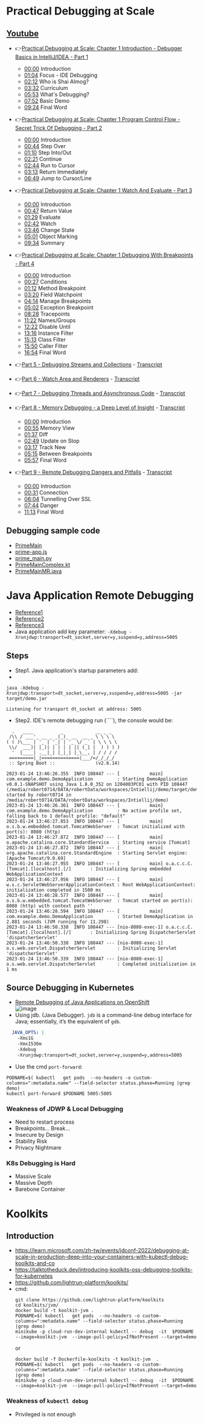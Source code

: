 # Practical Debugging at Scale
## [Youtube](https://www.youtube.com/playlist?list=PL8GhfcywW9YM3OsfxnaxAci6dJgkuOQWn) 
* 👉[Practical Debugging at Scale: Chapter 1 Introduction - Debugger Basics in IntelliJ/IDEA - Part 1](https://www.youtube.com/watch?v=A919j_5qE0k)
    * [00:00](https://www.youtube.com/watch?v=A919j_5qE0k&list=PL8GhfcywW9YM3OsfxnaxAci6dJgkuOQWn&index=1&t=0s) Introduction
    * [01:04](https://www.youtube.com/watch?v=A919j_5qE0k&list=PL8GhfcywW9YM3OsfxnaxAci6dJgkuOQWn&index=1&t=64s) Focus - IDE Debugging
    * [02:12](https://www.youtube.com/watch?v=A919j_5qE0k&list=PL8GhfcywW9YM3OsfxnaxAci6dJgkuOQWn&index=1&t=132s) Who is Shai Almog?
    * [03:32](https://www.youtube.com/watch?v=A919j_5qE0k&list=PL8GhfcywW9YM3OsfxnaxAci6dJgkuOQWn&index=1&t=212s) Curriculum
    * [05:53](https://www.youtube.com/watch?v=A919j_5qE0k&list=PL8GhfcywW9YM3OsfxnaxAci6dJgkuOQWn&index=1&t=353s) What's Debugging?
    * [07:52](https://www.youtube.com/watch?v=A919j_5qE0k&list=PL8GhfcywW9YM3OsfxnaxAci6dJgkuOQWn&index=1&t=472s) Basic Demo
    * [09:24](https://www.youtube.com/watch?v=A919j_5qE0k&list=PL8GhfcywW9YM3OsfxnaxAci6dJgkuOQWn&index=1&t=564s) Final Word
* 👉[Practical Debugging at Scale: Chapter 1 Program Control Flow - Secret Trick Of Debugging - Part 2](https://www.youtube.com/watch?v=GSeg5L31XXw)
    * [00:00](https://www.youtube.com/watch?v=GSeg5L31XXw&t=0s) Introduction
    * [00:44](https://www.youtube.com/watch?v=GSeg5L31XXw&t=44s) Step Over
    * [01:10](https://www.youtube.com/watch?v=GSeg5L31XXw&t=70s) Step Into/Out
    * [02:21](https://www.youtube.com/watch?v=GSeg5L31XXw&t=141s) Continue
    * [02:44](https://www.youtube.com/watch?v=GSeg5L31XXw&t=164s) Run to Cursor
    * [03:13](https://www.youtube.com/watch?v=GSeg5L31XXw&t=193s) Return Immediately
    * [06:49](https://www.youtube.com/watch?v=GSeg5L31XXw&t=409s) Jump to Cursor/Line

* 👉[Practical Debugging at Scale: Chapter 1 Watch And Evaluate - Part 3](https://www.youtube.com/watch?v=DGjVVKCNosM)
    * [00:00](https://www.youtube.com/watch?v=DGjVVKCNosM&t=0s) Introduction
    * [00:47](https://www.youtube.com/watch?v=DGjVVKCNosM&t=47s) Return Value
    * [01:29](https://www.youtube.com/watch?v=DGjVVKCNosM&t=89s) Evaluate
    * [02:42](https://www.youtube.com/watch?v=DGjVVKCNosM&t=162s) Watch
    * [03:46](https://www.youtube.com/watch?v=DGjVVKCNosM&t=226s) Change State
    * [05:01](https://www.youtube.com/watch?v=DGjVVKCNosM&t=301s) Object Marking
    * [09:34](https://www.youtube.com/watch?v=DGjVVKCNosM&t=574s) Summary
* 👉[Practical Debugging at Scale: Chapter 1 Debugging With Breakpoints  - Part 4](https://www.youtube.com/watch?v=eXRqKqSp7x0) 
    * [00:00](https://www.youtube.com/watch?v=eXRqKqSp7x0&t=0s) Introduction
    * [00:27](https://www.youtube.com/watch?v=eXRqKqSp7x0&t=27s) Conditions
    * [01:12](https://www.youtube.com/watch?v=eXRqKqSp7x0&t=72s) Method Breakpoint
    * [03:20](https://www.youtube.com/watch?v=eXRqKqSp7x0&t=200s) Field Watchpoint
    * [04:14](https://www.youtube.com/watch?v=eXRqKqSp7x0&t=254s) Manage Breakpoints
    * [05:02](https://www.youtube.com/watch?v=eXRqKqSp7x0&t=302s) Exception Breakpoint
    * [08:28](https://www.youtube.com/watch?v=eXRqKqSp7x0&t=508s) Tracepoints
    * [11:22](https://www.youtube.com/watch?v=eXRqKqSp7x0&t=682s) Names/Groups
    * [12:22](https://www.youtube.com/watch?v=eXRqKqSp7x0&t=742s) Disable Until
    * [13:16](https://www.youtube.com/watch?v=eXRqKqSp7x0&t=796s) Instance Filter
    * [15:13](https://www.youtube.com/watch?v=eXRqKqSp7x0&t=913s) Class Filter
    * [15:50](https://www.youtube.com/watch?v=eXRqKqSp7x0&t=950s) Caller Filter
    * [16:54](https://www.youtube.com/watch?v=eXRqKqSp7x0&t=1014s) Final Word

* 👉[Part 5 - Debugging Streams and Collections](https://youtu.be/fok4Icxsl2k) - [Transcript](https://dev.to/codenameone/debugging-streams-and-collections-1ac4)
* 👉[Part 6 - Watch Area and Renderers](https://www.youtube.com/watch?v=oaUf8KXHsd0&list=PL8GhfcywW9YM3OsfxnaxAci6dJgkuOQWn) - [Transcript](https://dev.to/codenameone/watch-area-and-renderers-2mi4)
* 👉[Part 7 - Debugging Threads and Asynchronous Code](https://youtu.be/dFOFOEg2W4k) - [Transcript](https://dev.to/codenameone/debugging-threads-and-asynchronous-code-2n8a)
* 👉[Part 8 - Memory Debugging - a Deep Level of Insight](https://youtu.be/dFOFOEg2W4k) - [Transcript](https://dev.to/codenameone/memory-debugging-a-deep-level-of-insight-86l)
    * [00:00](https://www.youtube.com/watch?v=dFOFOEg2W4k&t=0s) Introduction 
    * [00:55](https://www.youtube.com/watch?v=dFOFOEg2W4k&t=55s) Memory View
    * [01:37](https://www.youtube.com/watch?v=dFOFOEg2W4k&t=97s) Diff
    * [02:49](https://www.youtube.com/watch?v=dFOFOEg2W4k&t=169s) Update on Stop
    * [03:17](https://www.youtube.com/watch?v=dFOFOEg2W4k&t=197s) Track New
    * [05:15](https://www.youtube.com/watch?v=dFOFOEg2W4k&t=315s) Between Breakpoints
    * [05:57](https://www.youtube.com/watch?v=dFOFOEg2W4k&t=357s) Final Word
        
* 👉[Part 9 - Remote Debugging Dangers and Pitfalls](https://www.youtube.com/watch?v=ImOmu4GHOls) - [Transcript](https://dev.to/codenameone/remote-debugging-dangers-and-pitfalls-4f3g)
    * [00:00](https://www.youtube.com/watch?v=ImOmu4GHOls&t=0s) Introduction
    * [00:31](https://www.youtube.com/watch?v=ImOmu4GHOls&t=31s) Connection
    * [06:04](https://www.youtube.com/watch?v=ImOmu4GHOls&t=364s) Tunnelling Over SSL
    * [07:44](https://www.youtube.com/watch?v=ImOmu4GHOls&t=464s) Danger
    * [11:13](https://www.youtube.com/watch?v=ImOmu4GHOls&t=673s) Final Word 
## Debugging sample code
* [PrimeMain](https://github.com/shai-almog/PrimeMain)
* [prime-app.js](https://gist.github.com/shai-almog/167a34571b0fae6eeed56742c44895cd)
* [prime_main.py](https://gist.github.com/shai-almog/8c8bbbb4297f758f7ce1d5f7a4cc1c74)
* [PrimeMainComplex.kt](https://gist.github.com/shai-almog/c454d39464ca2893c014807838c5102f)
* [PrimeMainMR.java](https://gist.github.com/shai-almog/e400134f01decc9639230a6a99d51eab)

# Java Application Remote Debugging
* [Reference1](https://www.baeldung.com/java-application-remote-debugging)
* [Reference2](https://www.jetbrains.com/help/idea/tutorial-remote-debug.html)
* [Reference3](https://javapapers.com/core-java/java-remote-debug-with-eclipse/)
* Java application add key parameter:  ``` -Xdebug -Xrunjdwp:transport=dt_socket,server=y,suspend=y,address=5005 ```
## Steps
* Step1. Java application's startup parameters add: 
* 
```shell
java -Xdebug -Xrunjdwp:transport=dt_socket,server=y,suspend=y,address=5005 -jar target/demo.jar

Listening for transport dt_socket at address: 5005
```

* Step2. IDE's remote debugging run (````), the console would be:

```
  .   ____          _            __ _ _
 /\\ / ___'_ __ _ _(_)_ __  __ _ \ \ \ \
( ( )\___ | '_ | '_| | '_ \/ _` | \ \ \ \
 \\/  ___)| |_)| | | | | || (_| |  ) ) ) )
  '  |____| .__|_| |_|_| |_\__, | / / / /
 =========|_|==============|___/=/_/_/_/
 :: Spring Boot ::               (v2.6.14)

2023-01-24 13:46:26.355  INFO 108447 --- [           main] com.example.demo.DemoApplication         : Starting DemoApplication v0.0.1-SNAPSHOT using Java 1.8.0_352 on 1204003PC01 with PID 108447 (/media/robert0714/DATA/robertData/workspaces/Intiellij/demo/target/demo.jar started by robert0714 in /media/robert0714/DATA/robertData/workspaces/Intiellij/demo)
2023-01-24 13:46:26.361  INFO 108447 --- [           main] com.example.demo.DemoApplication         : No active profile set, falling back to 1 default profile: "default"
2023-01-24 13:46:27.853  INFO 108447 --- [           main] o.s.b.w.embedded.tomcat.TomcatWebServer  : Tomcat initialized with port(s): 8080 (http)
2023-01-24 13:46:27.872  INFO 108447 --- [           main] o.apache.catalina.core.StandardService   : Starting service [Tomcat]
2023-01-24 13:46:27.872  INFO 108447 --- [           main] org.apache.catalina.core.StandardEngine  : Starting Servlet engine: [Apache Tomcat/9.0.69]
2023-01-24 13:46:27.955  INFO 108447 --- [           main] o.a.c.c.C.[Tomcat].[localhost].[/]       : Initializing Spring embedded WebApplicationContext
2023-01-24 13:46:27.956  INFO 108447 --- [           main] w.s.c.ServletWebServerApplicationContext : Root WebApplicationContext: initialization completed in 1500 ms
2023-01-24 13:46:28.577  INFO 108447 --- [           main] o.s.b.w.embedded.tomcat.TomcatWebServer  : Tomcat started on port(s): 8080 (http) with context path ''
2023-01-24 13:46:28.594  INFO 108447 --- [           main] com.example.demo.DemoApplication         : Started DemoApplication in 2.881 seconds (JVM running for 11.298)
2023-01-24 13:46:50.338  INFO 108447 --- [nio-8080-exec-1] o.a.c.c.C.[Tomcat].[localhost].[/]       : Initializing Spring DispatcherServlet 'dispatcherServlet'
2023-01-24 13:46:50.338  INFO 108447 --- [nio-8080-exec-1] o.s.web.servlet.DispatcherServlet        : Initializing Servlet 'dispatcherServlet'
2023-01-24 13:46:50.339  INFO 108447 --- [nio-8080-exec-1] o.s.web.servlet.DispatcherServlet        : Completed initialization in 1 ms

```
## Source Debugging in Kubernetes
* [Remote Debugging of Java Applications on OpenShift](https://dzone.com/articles/remote-debugging-of-java-applications-on-openshift)  
  ![image](http://alesnosek.com/images/posts/remote_debugging_of_java_applications_on_openshift.svg)
* Using jdb. (Java Debugger). ``jdb`` is a command-line debug interface for Java; essentially, it’s the equivalent of ``gdb``.
```yaml
  JAVA_OPTS: |
    -Xms1G 
    -Xmx1536m 
    -Xdebug 
    -Xrunjdwp:transport=dt_socket,server=y,suspend=y,address=5005 
```
* Use the cmd  ``port-forward``:
```shell
PODNAME=$( kubectl   get pods  --no-headers -o custom-columns=":metadata.name" --field-selector status.phase=Running |grep demo)
kubectl port-forward $PODNAME 5005:5005
```
### Weakness of JDWP & Local Debugging
* Need to restart process
* Breakpoints... Break...
* Insecure by Design
* Stability Risk
* Privacy Nightmare

### K8s Debugging is Hard
* Massive Scale
* Massive Depth
* Barebone Container

# Koolkits
## Introduction
* https://learn.microsoft.com/zh-tw/events/jdconf-2022/debugging-at-scale-in-production-deep-into-your-containers-with-kubectl-debug-koolkits-and-co
* https://talktotheduck.dev/introducing-koolkits-oss-debugging-toolkits-for-kubernetes
* https://github.com/lightrun-platform/koolkits/
* cmd:
  ```shell
  git clone https://github.com/lightrun-platform/koolkits
  cd koolkits/jvm/
  docker build -t koolkit-jvm .
  PODNAME=$( kubectl   get pods  --no-headers -o custom-columns=":metadata.name" --field-selector status.phase=Running |grep demo)
  minikube -p cloud-run-dev-internal kubectl -- debug  -it  $PODNAME  --image=koolkit-jvm  --image-pull-policy=IfNotPresent --target=demo
  ```
  or 
  ```shell 
  docker build -f Dockerfile-koolkits -t koolkit-jvm  .
  PODNAME=$( kubectl   get pods  --no-headers -o custom-columns=":metadata.name" --field-selector status.phase=Running |grep demo)
  minikube -p cloud-run-dev-internal kubectl -- debug  -it  $PODNAME  --image=koolkit-jvm  --image-pull-policy=IfNotPresent --target=demo
  ```
### Weakness of ``kubectl debug``
* Privileged is not enough



